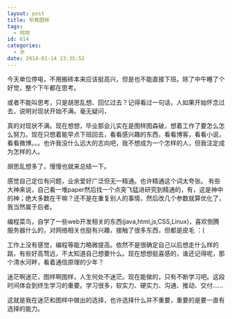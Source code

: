 ```yaml
---
layout: post
title: 毕竟图样
tags:
  - 呵呵
id: 614
categories:
  - 水
date: 2014-01-14 23:35:52
---
```


今天单位停电，不用搬砖本来应该挺高兴，但是也不能直接下班。除了中午睡了个好觉，整个下午都在思考。

或者不能叫思考，只是胡思乱想、回忆过去？记得看过一句话，人如果开始怀念过去，说明对现状开始不满。毫无疑问，

真的对现状不满。现在想想，毕业那会儿实在是图样图森破，想着工作了要怎么怎么努力。现在只想着能早点下班回去，看看感兴趣的东西，看看博客，看看小说，看看微博。。。也许我没什么远大的志向吧，我不想成为一个怎样的人，但我注定成为怎样的人。

胡思乱想多了，慢慢也就来总结一下。

<!--more -->

感觉自己定位有问题，业余爱好广泛但无一精通。也许精通这个词太夸张。
有些大神来说，自己看一堆paper然后找一个点突飞猛进研究到精通的，有，这是神中的神；绝大多数在干嘛？还不是在重复别人的事情，然后改几个参数就算优化了，我当然属于后者。

编程菜鸟，自学了一些web开发相关的东西(java,html,js,CSS,Linux)，喜欢倒腾服务器什么的，对网络相关也挺有兴趣，接触了很多东西，但都是皮毛 ：(

工作上没有感觉，编程等能力略微提高。依然不是很确定自己以后想走什么样的路，有些好高骛远，不太知道自己想要什么。现在想想挺喜感的，谁还记得呢，那个清水河畔，看着通信原理的少年？

迷茫啊迷茫，图样啊图样，人生何处不迷茫。现在能做的，只有不断学习吧。这段时间体会到终生学习的重要。学习很多，软实力、硬实力、沟通、推动、交付......

这就是我在迷茫和图样中做出的选择，也许选择什么并不重要，重要的是要一直有选择的能力。